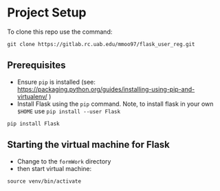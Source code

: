 # Project Setup 


To clone this repo use the command: 
```
git clone https://gitlab.rc.uab.edu/mmoo97/flask_user_reg.git

```
## Prerequisites 
- Ensure `pip` is installed (see: https://packaging.python.org/guides/installing-using-pip-and-virtualenv/ )
- Install Flask using the `pip` command. Note, to install flask in your own `$HOME` use `pip install --user Flask`
```
pip install Flask
```

## Starting the virtual machine for Flask

- Change to the `formWork` directory 
- then start virtual machine:
```
source venv/bin/activate 
```

